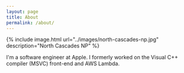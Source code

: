 ```yaml
---
layout: page
title: About
permalink: /about/
---
```


{% include image.html url="../images/north-cascades-np.jpg" description="North Cascades NP" %}

I'm a software engineer at Apple. I formerly worked on the Visual C++ compiler (MSVC) front-end and AWS Lambda.
